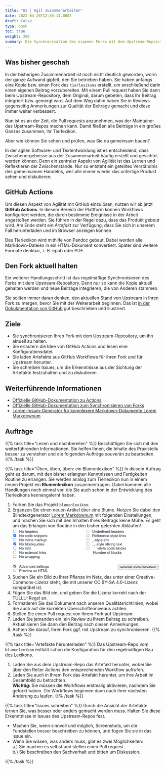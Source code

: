 ```yaml
---
title: "03 | Agil zusammenarbeiten"
date: 2022-04-26T12:50:13.000Z
draft: false
type: book
toc: true
weight: 300
summary: Die Synchronisation des eigenen Forks mit dem Upstream-Repository ist ein immer wiederkehrende Aufgabe. GitHub Actions helfen dabei, kontinuierlich am kollaborativ entwickelten Produkt zu lernen. So entsteht ein agiles Mindset. 
---
```


## Was bisher geschah

In der bisherigen Zusammenarbeit ist noch nicht deutlich geworden, worin der ganze Aufwand gipfelt, den Sie betrieben haben. Sie haben anfangs eine Kopie bzw. einen Fork des `tierlexikons` erstellt, um anschließend darin einen eigenen Beitrag vorzubereiten. Mit einem Pull request haben Sie dann beim Upstream-Repository, dem Original, darum gebeten, dass Ihr Beitrag integriert bzw. gemergt wird. Auf dem Weg dahin haben Sie in Reviews gegenseitig Anmerkungen zur Qualität der Beiträge gemacht und diese immer weiter verbessert.

Nun ist es an der Zeit, die Pull requests anzunehmen, was der Maintainer des Upstream-Repos machen kann. Damit fließen alle Beiträge in ein großes Ganzes zusammen, Ihr Tierlexikon.

Aber wie können Sie sehen und prüfen, was Sie da gemeinsam bauen?

In der agilen Software- und Textentwicklung ist es entscheidend, dass Zwischenergebnisse aus der Zusammenarbeit häufig erstellt und gesichtet werden können. Denn ein zentraler Aspekt von Agilität ist das Lernen und Reflektieren der Zwischenstände. Nur so entsteht ein geteiltes Verständnis des gemeinsamen Handelns, weil alle immer wieder das unfertige Produkt sehen und diskutieren.

## GitHub Actions

Um diesen Aspekt von Agilität mit GitHub einzulösen, nutzen wir ab jetzt **GitHub Actions**. In diesem Bereich der Plattform können Workflows konfiguriert werden, die durch bestimmte Ereignisse in der Arbeit angestoßen werden. Sie führen in der Regel dazu, dass das Produkt *gebaut* wird. Am Ende steht ein *Artefakt* zur Verfügung, dass Sie sich in unserem Fall herunterladen und im Browser anzeigen können.

Das Tierlexikon wird mithilfe von Pandoc gebaut. Dabei werden alle Markdown-Dateien in ein HTML-Dokument konvertiert. Später sind weitere Formate denkbar, z. B. epub oder PDF.

## Den Fork aktuell halten

Ein weiterer Handlungsschritt ist das regelmäßige Synchronisieren des Forks mit dem Upstream-Repository. Denn nur so kann die Kopie aktuell gehalten werden und neue Beiträge integrieren, die von Anderen stammen. 

Sie sollten immer daran denken, den aktuellen Stand von Upstream in Ihren Fork zu mergen, bevor Sie mit der Weiterarbeit beginnen. Das ist [in der Dokukmentation von GitHub](https://docs.github.com/en/pull-requests/collaborating-with-pull-requests/working-with-forks/syncing-a-fork#syncing-a-fork-from-the-web-ui) gut beschrieben und illustriert.

## Ziele

- Sie synchronisieren Ihren Fork mit dem Upstream-Repository, um ihn aktuell zu halten.
- Sie erläutern die Idee von GitHub Actions und lesen eine Konfigurationsdatei.
- Sie laden Artefakte aus GitHub Workflows für ihren Fork und für Upstream herunter.
- Sie schreiben Issues, um die Erkenntnisse aus der Sichtung der Artefakte festzuhalten und zu diskutieren.

[^1]: Später werden Sie Möglichkeiten kennenlernen, diese Überarbeitungen auch auf Ihrem lokalen Rechner zu machen.

## Weiterführende Informationen

- [Offizielle GitHub-Dokumentation zu Actions](https://docs.github.com/en/actions/learn-github-actions/understanding-github-actions)
- [Offizielle GitHub-Dokumentation zum Synchronisieren von Forks](https://docs.github.com/en/pull-requests/collaborating-with-pull-requests/working-with-forks/syncing-a-fork)
- [Lorem-Ipsum-Generator für komplexere Markdown-Dokumente Lorem Markdownum](https://jaspervdj.be/lorem-markdownum/)

## Aufträge

{{% task title="Lesen und nachbereiten" %}}
Beschäftigen Sie sich mit den weiterführenden Informationen. Sie helfen Ihnen, die Inhalte des Praxisteils besser zu verstehen und die folgenden Aufträge souverän zu bearbeiten.
{{% /task %}}

{{% task title="Üben, üben, üben: ein Blumenlexikon" %}}
In diesem Auftrag geht es darum, mit den bisher erlangten Kenntnissen und Fertigkeiten Routine zu erlangen. Sie werden analog zum Tierlexikon nun in einem neuen Projekt ein **Blumenlexikon** zusammentragen. Dabei kommen alle Handlungen noch einmal vor, die Sie auch schon in der Entwicklung des Tierlexikons kennengelernt haben.

1. Forken Sie das Projekt `blumenlexikon`.
2. Ergänzen Sie einen neuen Artikel über eine Blume. Nutzen Sie dabei den Blindtextgenerator [Lorem Markdownum](https://jaspervdj.be/lorem-markdownum/) mit folgenden Einstellungen, und machen Sie sich mit den Inhalten Ihres Beitrags keine Mühe. Es geht um das Erlangen von Routine in den bisher gelernten Abläufen!
  ![](./screenshot-markdownum.png) 
3. Suchen Sie ein Bild zu Ihrer Pflanze im Netz, das unter einer Creative-Commons-Lizenz steht, die mit unserer CC BY-SA 4.0-Lizenz kompatibel ist.
4. Fügen Sie das Bild ein, und geben Sie die Lizenz korrekt nach der TULLU-Regel an.
5. Formatieren Sie das Dokument nach unseren Qualitätsrichtlinien, wobei Sie auch auf die korrekten Überschriftenniveaus achten.
6. Stellen Sie einen Pull request von Ihrem Fork auf Upstream.
7. Laden Sie jemanden ein, ein Review zu Ihrem Beitrag zu schreiben. Aktualisieren Sie dann den Beitrag nach diesen Anmerkungen.
8. Achten Sie darauf, Ihren Fork ggf. mit Upstream zu synchronisieren.
{{% /task %}}

{{% task title="Artefakte herunterladen" %}}
Das Upstream-Repo vom `blumenlexikon` enthält schon die Konfiguration für den regelmäßigen Bau des Lexikons.

1. Laden Sie aus dem Upstream-Repo das Artefakt herunter, wobei Sie über den Reiter *Actions* den entsprechenden Workflow aufrufen.
2. Laden Sie auch in Ihrem Fork das Artefakt herunter, um ihre Arbeit im Gesamtbild zu betrachten.  
  **Wichtig:** Sie müssen die Workflows erstmalig aktivieren, nachdem Sie geforkt haben. Die Workflows beginnen dann nach Ihrer nächsten Änderung zu laufen.
{{% /task %}}

{{% task title="Issues schreiben" %}}
Durch die Ansicht der Artefakte lernen Sie, was besser oder anders gemacht werden muss. Halten Sie diese Erkenntnisse in Issues des Upstream-Repos fest. 

- Machen Sie, wenn sinnvoll und möglich, Screenshots, um die Fundstellen besser beschreiben zu können, und fügen Sie sie in das Issue ein.
- Wenn Sie wissen, was anders muss, gibt es zwei Möglichkeiten:  
  a.) Sie machen es selbst und stellen einen Pull request.  
  b.) Sie beschreiben den Sachverhalt und bitten um Diskussion.


{{% /task %}}
